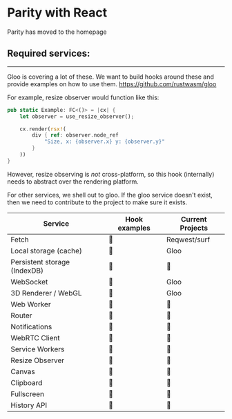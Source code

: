 # Parity with React

Parity has moved to the homepage

## Required services:

---

Gloo is covering a lot of these. We want to build hooks around these and provide examples on how to use them.
https://github.com/rustwasm/gloo

For example, resize observer would function like this:

```rust
pub static Example: FC<()> = |cx| {
    let observer = use_resize_observer();

    cx.render(rsx!(
        div { ref: observer.node_ref
            "Size, x: {observer.x} y: {observer.y}"
        }
    ))
}
```

However, resize observing is _not_ cross-platform, so this hook (internally) needs to abstract over the rendering platform.

For other services, we shell out to gloo. If the gloo service doesn't exist, then we need to contribute to the project to make sure it exists.

| Service                      | Hook examples | Current Projects |
| ---------------------------- | ------------- | ---------------- |
| Fetch                        | 👀             | Reqwest/surf     |
| Local storage (cache)        | 👀             | Gloo             |
| Persistent storage (IndexDB) | 👀             | 👀                |
| WebSocket                    | 👀             | Gloo             |
| 3D Renderer / WebGL          | 👀             | Gloo             |
| Web Worker                   | 👀             | 👀                |
| Router                       | 👀             | 👀                |
| Notifications                | 👀             | 👀                |
| WebRTC Client                | 👀             | 👀                |
| Service Workers              | 👀             | 👀                |
| Resize Observer              | 👀             | 👀                |
| Canvas                       | 👀             | 👀                |
| Clipboard                    | 👀             | 👀                |
| Fullscreen                   | 👀             | 👀                |
| History API                  | 👀             | 👀                |
